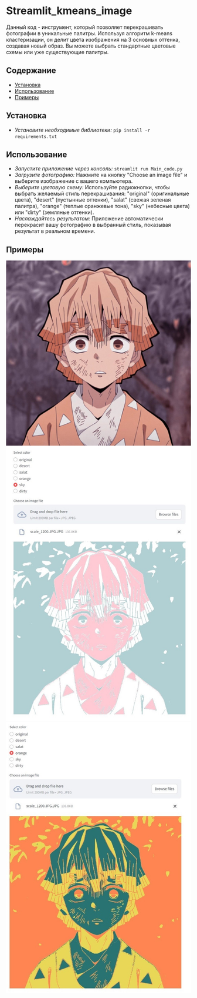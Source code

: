 # Streamlit_kmeans_image
Данный код -  инструмент, который позволяет перекрашивать фотографии в уникальные палитры.  Используя алгоритм k-means кластеризации, он делит цвета изображения на 3 основных оттенка, создавая  новый образ.  Вы можете выбрать стандартные цветовые схемы или уже существующие палитры.
## Содержание
* [Установка](#установка)  
* [Использование](#использование)  
* [Примеры](#примеры) 
## Установка
* *Установите  необходимые  библиотеки:*  `pip install -r requirements.txt` 
## Использование
* *Запустите  приложение через консоль:*  `streamlit run Main_code.py`
* *Загрузите  фотографию:*  Нажмите  на  кнопку  "Choose an image file"  и  выберите  изображение  с  вашего  компьютера.
* *Выберите  цветовую  схему:*  Используйте  радиокнопки,  чтобы  выбрать  желаемый  стиль  перекрашивания:  "original"  (оригинальные  цвета),  "desert"  (пустынные  оттенки),  "salat"  (свежая  зеленая  палитра),  "orange"  (теплые  оранжевые  тона),  "sky"  (небесные  цвета)  или  "dirty"  (земляные  оттенки).
* *Наслаждайтесь  результатом:*  Приложение автоматически  перекрасит вашу  фотографию  в  выбранный  стиль,  показывая  результат  в  реальном  времени.  
## Примеры
![Оригинальное фото](photo/original.jpg)  
![Измененное фото 1](photo/version_1.jpg)  
![Измененное фото 2](photo/version_2.jpg)  